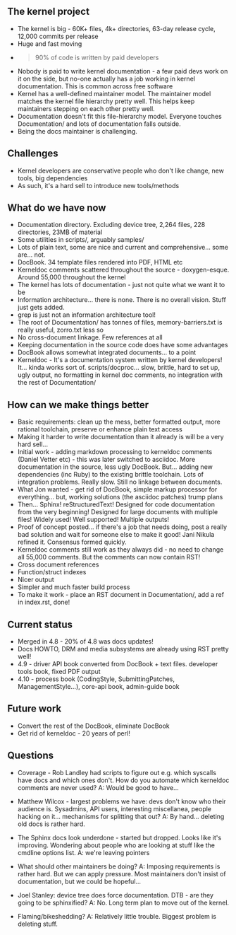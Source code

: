 
The kernel project
------------------

* The kernel is big - 60K+ files, 4k+ directories, 63-day release cycle, 12,000 commits per release
* Huge and fast moving
* >90% of code is written by paid developers
* Nobody is paid to write kernel documentation - a few paid devs work on it on the side, but no-one actually has a job working in kernel documentation. This is common across free software
* Kernel has a well-defined maintainer model. The maintainer model matches the kernel file hierarchy pretty well. This helps keep maintainers stepping on each other pretty well.
* Documentation doesn't fit this file-hierarchy model. Everyone touches Documentation/ and lots of documentation falls outside.
* Being the docs maintainer is challenging.

Challenges
----------

* Kernel developers are conservative people who don't like change, new tools, big dependencies
* As such, it's a hard sell to introduce new tools/methods


What do we have now
-------------------

* Documentation directory. Excluding device tree, 2,264 files, 228 directories, 23MB of material
* Some utilities in scripts/, arguably samples/
* Lots of plain text, some are nice and current and comprehensive... some are... not.
* DocBook. 34 template files rendered into PDF, HTML etc
* Kerneldoc comments scattered throughout the source - doxygen-esque. Around 55,000 throughout the kernel
* The kernel has lots of documentation - just not quite what we want it to be
* Information architecture... there is none. There is no overall vision. Stuff just gets added.
* grep is just not an information architecture tool!
* The root of Documentation/ has tonnes of files, memory-barriers.txt is really useful, zorro.txt less so
* No cross-document linkage. Few references at all
* Keeping documentation in the source code does have some advantages
* DocBook allows somewhat integrated documents... to a point
* Kerneldoc - It's a documentation system written by kernel developers! It... kinda works sort of. scripts/docproc... slow, brittle, hard to set up, ugly output, no formatting in kernel doc comments, no integration with the rest of Documentation/

How can we make things better
-----------------------------

* Basic requirements: clean up the mess, better formatted output, more rational toolchain, preserve or enhance plain text access
* Making it harder to write documentation than it already is will be a very hard sell...
* Initial work - adding markdown processing to kerneldoc comments (Daniel Vetter etc) - this was later switched to asciidoc. More documentation in the source, less ugly DocBook. But... adding new dependencies (inc Ruby) to the existing brittle toolchain. Lots of integration problems. Really slow. Still no linkage between documents.
* What Jon wanted - get rid of DocBook, simple markup processor for everything... but, working solutions (the asciidoc patches) trump plans
* Then... Sphinx! reStructuredText! Designed for code documentation from the very beginning! Designed for large documents with multiple files! Widely used! Well supported! Multiple outputs!
* Proof of concept posted... if there's a job that needs doing, post a really bad solution and wait for someone else to make it good! Jani Nikula refined it. Consensus formed quickly.
* Kerneldoc comments still work as they always did - no need to change all 55,000 comments. But the comments can now contain RST!
* Cross document references
* Function/struct indexes
* Nicer output
* Simpler and much faster build process
* To make it work - place an RST document in Documentation/, add a ref in index.rst, done!

Current status
--------------

* Merged in 4.8 - 20% of 4.8 was docs updates!
* Docs HOWTO, DRM and media subsystems are already using RST pretty well!
* 4.9 - driver API book converted from DocBook + text files. developer tools book, fixed PDF output
* 4.10 - process book (CodingStyle, SubmittingPatches, ManagementStyle...), core-api book, admin-guide book

Future work
-----------

* Convert the rest of the DocBook, eliminate DocBook
* Get rid of kerneldoc - 20 years of perl!

Questions
---------

* Coverage - Rob Landley had scripts to figure out e.g. which syscalls have docs and which ones don't. How do you automate which kerneldoc comments are never used? A: Would be good to have...

* Matthew Wilcox - largest problems we have: devs don't know who their audience is. Sysadmins, API users, interesting miscellanea, people hacking on it... mechanisms for splitting that out? A: By hand... deleting old docs is rather hard.

* The Sphinx docs look underdone - started but dropped. Looks like it's improving. Wondering about people who are looking at stuff like the cmdline options list. A: we're leaving pointers

* What should other maintainers be doing? A: Imposing requirements is rather hard. But we can apply pressure. Most maintainers don't insist of documentation, but we could be hopeful...

* Joel Stanley: device tree does force documentation. DTB - are they going to be sphinxified? A: No. Long term plan to move out of the kernel.

* Flaming/bikeshedding? A: Relatively little trouble. Biggest problem is deleting stuff.


